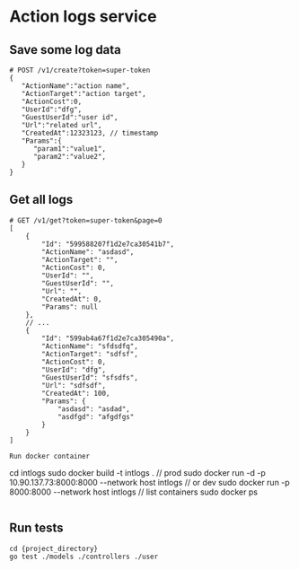 Action logs service
==========================

## Save some log data

```
# POST /v1/create?token=super-token
{
   "ActionName":"action name",
   "ActionTarget":"action target",
   "ActionCost":0,
   "UserId":"dfg",
   "GuestUserId":"user id",
   "Url":"related url",
   "CreatedAt":12323123, // timestamp
   "Params":{
      "param1":"value1",
      "param2":"value2",
   }
}

```

## Get all logs

```
# GET /v1/get?token=super-token&page=0
[
    {
        "Id": "599588207f1d2e7ca30541b7",
        "ActionName": "asdasd",
        "ActionTarget": "",
        "ActionCost": 0,
        "UserId": "",
        "GuestUserId": "",
        "Url": "",
        "CreatedAt": 0,
        "Params": null
    },
    // ...
    {
        "Id": "599ab4a67f1d2e7ca305490a",
        "ActionName": "sfdsdfq",
        "ActionTarget": "sdfsf",
        "ActionCost": 0,
        "UserId": "dfg",
        "GuestUserId": "sfsdfs",
        "Url": "sdfsdf",
        "CreatedAt": 100,
        "Params": {
            "asdasd": "asdad",
            "asdfgd": "afgdfgs"
        }
    }
]

Run docker container
```
cd intlogs
sudo docker build -t intlogs .
// prod
sudo docker run -d -p 10.90.137.73:8000:8000 --network host intlogs
// or dev
sudo docker run -p 8000:8000 --network host intlogs
// list containers
sudo docker ps
```

```

## Run tests
```
cd {project_directory}
go test ./models ./controllers ./user
```